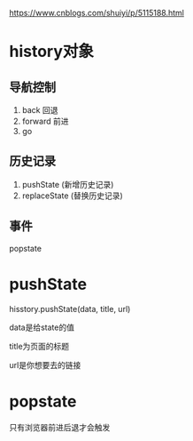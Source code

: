https://www.cnblogs.com/shuiyi/p/5115188.html


history对象
===========
  
  导航控制
  --------
  1. back     回退
  2. forward  前进
  3. go

  历史记录
  --------
  1. pushState     (新增历史记录)
  2. replaceState  (替换历史记录)

  事件
  ----
  popstate


pushState
=========

  hisstory.pushState(data, title, url)

  data是给state的值

  title为页面的标题

  url是你想要去的链接

popstate
========

只有浏览器前进后退才会触发
